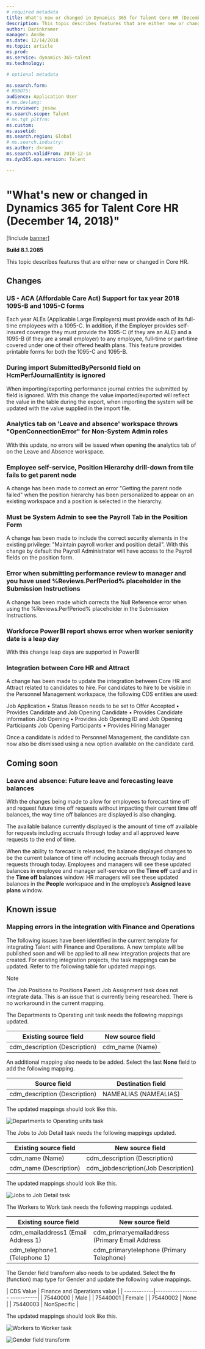 ```yaml
---
# required metadata
title: What's new or changed in Dynamics 365 for Talent Core HR (December 14, 2018)
description: This topic describes features that are either new or changed in Microsoft Dynamics 365 for Talent Core HR.
author: Darinkramer
manager: AnnBe
ms.date: 12/14/2018
ms.topic: article
ms.prod: 
ms.service: dynamics-365-talent
ms.technology: 

# optional metadata

ms.search.form: 
# ROBOTS: 
audience: Application User
# ms.devlang: 
ms.reviewer: josaw
ms.search.scope: Talent
# ms.tgt_pltfrm: 
ms.custom: 
ms.assetid: 
ms.search.region: Global
# ms.search.industry: 
ms.author: dkrame
ms.search.validFrom: 2018-12-14
ms.dyn365.ops.version: Talent

---
```

# "What's new or changed in Dynamics 365 for Talent Core HR (December 14, 2018)"

[!include [banner](includes/banner.md)]

**Build 8.1.2085**

This topic describes features that are either new or changed in Core HR.

## Changes

### US - ACA (Affordable Care Act) Support for tax year 2018 1095-B and 1095-C forms

Each year ALEs (Applicable Large Employers) must provide each of its full-time employees with a 1095-C.  In addition, if the Employer provides self-insured coverage they must provide the 1095-C (if they are an ALE) and a 1095-B (if they are a small employer) to any employee, full-time or part-time covered under one of their offered health plans. This feature provides printable forms for both the 1095-C and 1095-B.

### During import SubmittedByPersonId field on HcmPerfJournalEntity is ignored

When importing/exporting performance journal entries the submitted by field is ignored. With this change the value imported/exported will reflect the value in the table during the export, when importing the system will be updated with the value supplied in the import file.

### Analytics tab on 'Leave and absence' workspace throws "OpenConnectionError" for Non-System Admin roles

With this update, no errors will be issued when opening the analytics tab of on the Leave and Absence workspace.

### Employee self-service, Position Hierarchy drill-down from tile fails to get parent node

A change has been made to correct an error "Getting the parent node failed" when the position hierarchy has been personalized to appear on an existing workspace and a position is selected in the hierarchy.  

### Must be System Admin to see the Payroll Tab in the Position Form

A change has been made to include the correct security elements in the existing privilege: "Maintain payroll worker and position detail". With this change by default the Payroll Administrator will have access to the Payroll fields on the position form.

### Error when submitting performance review to manager and you have used %Reviews.PerfPeriod% placeholder in the Submission Instructions

A change has been made which corrects the Null Reference error when using the %Reviews.PerfPeriod% placeholder in the Submission Instructions.

### Workforce PowerBI report shows error when worker seniority date is a leap day

With this change leap days are supported in PowerBI

### Integration between Core HR and Attract

A change has been made to update the integration between Core HR and Attract related to candidates to hire. For candidates to hire to be visible in the Personnel Management workspace, the following CDS entities are used:

Job Application
•	Status Reason needs to be set to Offer Accepted
•	Provides Candidate and Job Opening
Candidate
•	Provides Candidate information
Job Opening
•	Provides Job Opening ID and Job Opening Participants
Job Opening Participants
•	Provides Hiring Manager

Once a candidate is added to Personnel Management, the candidate can now also be dismissed using a new option available on the candidate card.

## Coming soon

### Leave and absence: Future leave and forecasting leave balances

With the changes being made to allow for employees to forecast time off and request future time off requests without impacting their current time off balances, the way time off balances are displayed is also changing. 

The available balance currently displayed is the amount of time off available for requests including accruals through today and all approved leave requests to the end of time. 

When the ability to forecast is released, the balance displayed changes to  be the current balance of time off including accruals through today and requests through today. Employees and managers will see these updated balances in employee and manager self-service on the **Time off** card and in the **Time off balances** window. HR managers will see these updated balances in the **People** workspace and in the employee’s **Assigned leave plans** window.

## Known issue

### Mapping errors in the integration with Finance and Operations

The following issues have been identified in the current template for integrating Talent with Finance and Operations. A new template will be published soon and will be applied to all new integration projects that are created. For existing integration projects, the task mappings can be updated. Refer to the following table for updated mappings. 

>[!NOTE]
> The Job Positions to Positions Parent Job Assignment task does not integrate data. This is an issue that is currently being researched. There is no workaround in the current mapping. 

The Departments to Operating unit task needs the following mappings updated.

| Existing source field          | New source field |
| -------------------------------|------------------|
| cdm_description (Description)  | cdm_name (Name)  |

An additional mapping also needs to be added. Select the last **None** field to add the following mapping.

| Source field                   | Destination field    |
| -------------------------------|----------------------|
| cdm_description (Description)  | NAMEALIAS (NAMEALIAS)|

The updated mappings should look like this.

![Departments to Operating units task](./media/DepartmentMapping.png)


The Jobs to Job Detail task needs the following mappings updated.

| Existing source field          | New source field                   |
| -------------------------------|------------------------------------|
| cdm_name (Name)                | cdm_description (Description)      |
| cdm_name (Description)         | cdm_jobdescription(Job Description)|


The updated mappings should look like this.

![Jobs to Job Detail task](./media/JobMapping.png)

The Workers to Work task needs the following mappings updated.

| Existing source field                 | New source field                               |
| --------------------------------------|------------------------------------------------|
| cdm_emailaddress1 (Email Address 1)   | cdm_primaryemailaddress (Primary Email Address |
| cdm_telephone1 (Telephone 1)          | cdm_primarytelephone (Primary Telephone)       |

The Gender field transform also needs to be updated. Select the **fn** (function) map type for Gender and update the following value mappings.

| CDS Value   | Finance and Operations value |
| ------------|------------------ -----------|
| 75440000    | Male                         |
| 75440001    | Female                       |
| 75440002    | None                         | 
| 75440003    | NonSpecific                  |

The updated mappings should look like this.

![Workers to Worker task](./media/WorkerMapping.png)

![Gender field transform](./media/WorkerTransform.png)
